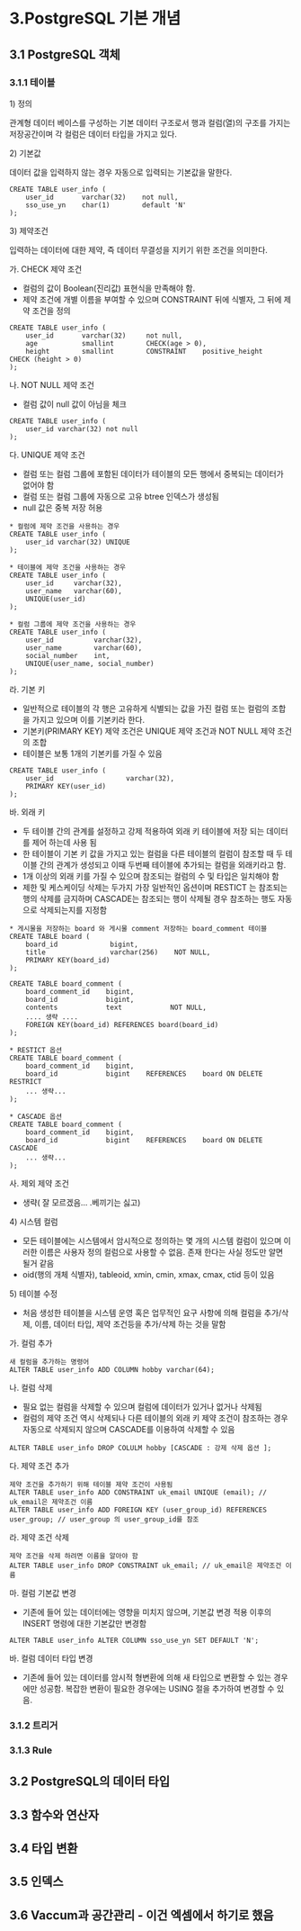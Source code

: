 # 3.PostgreSQL 기본 개념

## 3.1 PostgreSQL 객체

### 3.1.1 테이블

1\) 정의

관계형 데이터 베이스를 구성하는 기본 데이터 구조로서 행과 컬럼\(열\)의 구조를 가지는 저장공간이며 각 컬럼은 데이터 타입을 가지고 있다.

2\) 기본값

데이터 값을 입력하지 않는 경우 자동으로 입력되는 기본값을 말한다.

```
CREATE TABLE user_info (
    user_id       varchar(32)    not null,
    sso_use_yn    char(1)        default 'N'
);
```

3\) 제약조건

입력하는 데이터에 대한 제약, 즉 데이터 무결성을 지키기 위한 조건을 의미한다.

가. CHECK 제약 조건

* 컬럼의 값이 Boolean\(진리값\) 표현식을 만족해야 함.
* 제약 조건에 개별 이름을 부여할 수 있으며 CONSTRAINT 뒤에 식별자, 그 뒤에 제약 조건을 정의

```
CREATE TABLE user_info (
    user_id       varchar(32)     not null,
    age           smallint        CHECK(age > 0),
    height        smallint        CONSTRAINT    positive_height    CHECK (height > 0)
);
```

나. NOT NULL 제약 조건

* 컬럼 값이 null 값이 아님을 체크

```
CREATE TABLE user_info (
    user_id varchar(32) not null
);
```

다. UNIQUE 제약 조건

* 컬럼 또는 컬럼 그룹에 포함된 데이터가 테이블의 모든 행에서 중복되는 데이터가 없어야 함
* 컬럼 또는 컬럼 그룹에 자동으로 고유 btree 인덱스가 생성됨
* null 값은 중복 저장 허용

```
* 컬럼에 제약 조건을 사용하는 경우
CREATE TABLE user_info (
    user_id varchar(32) UNIQUE
);

* 테이블에 제약 조건을 사용하는 경우
CREATE TABLE user_info (
    user_id     varchar(32),
    user_name   varchar(60),
    UNIQUE(user_id)
);

* 컬럼 그룹에 제약 조건을 사용하는 경우
CREATE TABLE user_info (
    user_id          varchar(32),
    user_name        varchar(60),
    social_number    int,
    UNIQUE(user_name, social_number)
);
```

라. 기본 키

* 일반적으로 테이블의 각 행은 고유하게 식별되는 값을 가진 컬럼 또는 컬럼의 조합을 가지고 있으며 이를 기본키라 한다.
* 기본키\(PRIMARY KEY\) 제약 조건은 UNIQUE 제약 조건과 NOT NULL 제약 조건의 조합
* 테이블은 보통 1개의 기본키를 가질 수 있음

```
CREATE TABLE user_info (
    user_id                  varchar(32),
    PRIMARY KEY(user_id)
);
```

바. 외래 키

* 두 테이블 간의 관계를 설정하고 강제 적용하여 외래 키 테이블에 저장 되는 데이터를 제어 하는데 사용 됨
* 한 테이블이 기본 키 값을 가지고 있는 컬럼을 다른 테이블의 컬럼이 참조할 때 두 테이블 간의 관계가 생성되고 이때 두번째 테이블에 추가되는 컬럼을 외래키라고 함.
* 1개 이상의 외래 키를 가질 수 있으며 참조되는 컬럼의 수 및 타입은 일치해야 함
* 제한 및 케스케이딩 삭제는 두가지 가장 일반적인 옵션이며 RESTICT 는 참조되는 행의 삭제를 금지하며 CASCADE는 참조되는 행이 삭제될 경우 참조하는 행도 자동으로 삭제되는지를 지정함

```
* 게시물을 저장하는 board 와 게시물 comment 저장하는 board_comment 테이블
CREATE TABLE board (
    board_id             bigint,
    title                varchar(256)    NOT NULL,
    PRIMARY KEY(board_id)
);

CREATE TABLE board_comment (
    board_comment_id    bigint,
    board_id            bigint,
    contents            text            NOT NULL,
    .... 생략 ....
    FOREIGN KEY(board_id) REFERENCES board(board_id)
);

* RESTICT 옵션
CREATE TABLE board_comment (
    board_comment_id    bigint,
    board_id            bigint    REFERENCES    board ON DELETE RESTRICT
    ... 생략...
);

* CASCADE 옵션
CREATE TABLE board_comment (
    board_comment_id    bigint,
    board_id            bigint    REFERENCES    board ON DELETE CASCADE
    ... 생략...
);
```

사. 제외 제약 조건

* 생략\( 잘 모르겠음... .베끼기는 싫고\)

4\) 시스템 컬럼

* 모든 테이블에는 시스템에서 암시적으로 정의하는 몇 개의 시스템 컬럼이 있으며 이러한 이름은 사용자 정의 컬럼으로 사용할 수 없음. 존재 한다는 사실 정도만 알면 될거 같음
* oid\(행의 개체 식별자\), tableoid, xmin, cmin, xmax, cmax, ctid 등이 있음

5\) 테이블 수정

* 처음 생성한 테이블을 시스템 운영 혹은 업무적인 요구 사항에 의해 컬럼을 추가/삭제, 이름, 데이터 타입, 제약 조건등을 추가/삭제 하는 것을 말함

가. 컬럼 추가

```
새 컬럼을 추가하는 명령어
ALTER TABLE user_info ADD COLUMN hobby varchar(64);
```

나. 컬럼 삭제

* 필요 없는 컬럼을 삭제할 수 있으며 컬럼에 데이터가 있거나 없거나 삭제됨
* 컬럼의 제약 조건 역시 삭제되나 다른 테이블의 외래 키 제약 조건이 참조하는 경우 자동으로 삭제되지 않으며 CASCADE를 이용하여 삭제할 수 있음

```
ALTER TABLE user_info DROP COLULM hobby [CASCADE : 강제 삭제 옵션 ];
```

다. 제약 조건 추가

```
제약 조건을 추가하기 위해 테이블 제약 조건이 사용됨
ALTER TABLE user_info ADD CONSTRAINT uk_email UNIQUE (email); // uk_email은 제약조건 이름
ALTER TABLE user_info ADD FOREIGN KEY (user_group_id) REFERENCES user_group; // user_group 의 user_group_id를 참조
```

라. 제약 조건 삭제

```
제약 조건을 삭제 하려면 이름을 알아야 함
ALTER TABLE user_info DROP CONSTRAINT uk_email; // uk_email은 제약조건 이름
```

마. 컬럼 기본값 변경

* 기존에 들어 있는 데이터에는 영향을 미치지 않으며, 기본값 변경 적용 이후의 INSERT 명령에 대한 기본값만 변경함

```
ALTER TABLE user_info ALTER COLUMN sso_use_yn SET DEFAULT 'N';
```

바. 컬럼 데이터 타입 변경

* 기존에 들어 있는 데이터를 암시적 형변환에 의해 새 타입으로 변환할 수 있는 경우에만 성공함.
  복잡한 변환이 필요한 경우에는 USING 절을 추가하여 변경할 수 있음.



### 3.1.2 트리거

### 3.1.3 Rule

## 3.2 PostgreSQL의 데이터 타입

## 3.3 함수와 연산자

## 3.4 타입 변환

## 3.5 인덱스

## 3.6 Vaccum과 공간관리 - 이건 엑셈에서 하기로 했음



